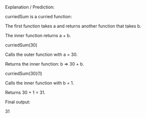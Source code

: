 Explanation / Prediction:

curriedSum is a curried function:

The first function takes a and returns another function that takes b.

The inner function returns a + b.

curriedSum(30)

Calls the outer function with a = 30.

Returns the inner function: b => 30 + b.

curriedSum(30)(1)

Calls the inner function with b = 1.

Returns 30 + 1 = 31.

Final output:

31

